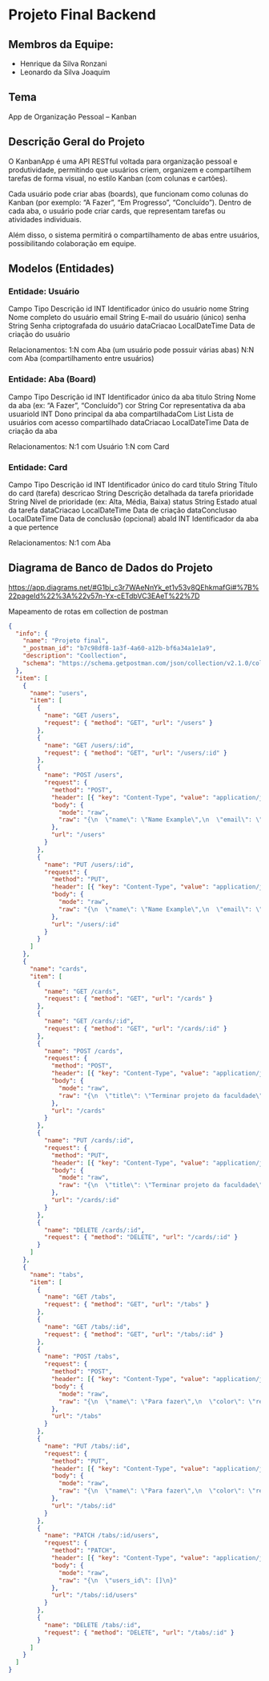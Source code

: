 # Projeto Final Backend

## Membros da Equipe:
- Henrique da Silva Ronzani
- Leonardo da Silva Joaquim

## Tema
App de Organização Pessoal – Kanban

## Descrição Geral do Projeto

O KanbanApp é uma API RESTful voltada para organização pessoal e produtividade, permitindo que usuários criem, organizem e compartilhem tarefas de forma visual, no estilo Kanban (com colunas e cartões).

Cada usuário pode criar abas (boards), que funcionam como colunas do Kanban (por exemplo: “A Fazer”, “Em Progresso”, “Concluído”).
Dentro de cada aba, o usuário pode criar cards, que representam tarefas ou atividades individuais.

Além disso, o sistema permitirá o compartilhamento de abas entre usuários, possibilitando colaboração em equipe.

## Modelos (Entidades)

### Entidade: Usuário
Campo	Tipo	Descrição
id	INT	Identificador único do usuário
nome	String	Nome completo do usuário
email	String	E-mail do usuário (único)
senha	String	Senha criptografada do usuário
dataCriacao	LocalDateTime	Data de criação do usuário

Relacionamentos:
1:N com Aba (um usuário pode possuir várias abas)
N:N com Aba (compartilhamento entre usuários)

### Entidade: Aba (Board)
Campo	Tipo	Descrição
id	INT	Identificador único da aba
titulo	String	Nome da aba (ex: “A Fazer”, “Concluído”)
cor	String	Cor representativa da aba
usuarioId	INT	Dono principal da aba
compartilhadaCom	List<UUID>	Lista de usuários com acesso compartilhado
dataCriacao	LocalDateTime	Data de criação da aba

Relacionamentos:
N:1 com Usuário
1:N com Card

### Entidade: Card
Campo	Tipo	Descrição
id	INT	Identificador único do card
titulo	String	Título do card (tarefa)
descricao	String	Descrição detalhada da tarefa
prioridade	String	Nível de prioridade (ex: Alta, Média, Baixa)
status	String	Estado atual da tarefa
dataCriacao	LocalDateTime	Data de criação
dataConclusao	LocalDateTime	Data de conclusão (opcional)
abaId	INT	Identificador da aba a que pertence

Relacionamentos:
N:1 com Aba

## Diagrama de Banco de Dados do Projeto
https://app.diagrams.net/#G1bj_c3r7WAeNnYk_et1v53v8QEhkmafGi#%7B%22pageId%22%3A%22v57n-Yx-cETdbVC3EAeT%22%7D

Mapeamento de rotas em collection de postman
```json
{
  "info": {
    "name": "Projeto final",
    "_postman_id": "b7c98df8-1a3f-4a60-a12b-bf6a34a1e1a9",
    "description": "Coollection",
    "schema": "https://schema.getpostman.com/json/collection/v2.1.0/collection.json"
  },
  "item": [
    {
      "name": "users",
      "item": [
        {
          "name": "GET /users",
          "request": { "method": "GET", "url": "/users" }
        },
        {
          "name": "GET /users/:id",
          "request": { "method": "GET", "url": "/users/:id" }
        },
        {
          "name": "POST /users",
          "request": {
            "method": "POST",
            "header": [{ "key": "Content-Type", "value": "application/json" }],
            "body": {
              "mode": "raw",
              "raw": "{\n  \"name\": \"Name Example\",\n  \"email\": \"example@email.com\",\n  \"password\": \"teste123\"\n}"
            },
            "url": "/users"
          }
        },
        {
          "name": "PUT /users/:id",
          "request": {
            "method": "PUT",
            "header": [{ "key": "Content-Type", "value": "application/json" }],
            "body": {
              "mode": "raw",
              "raw": "{\n  \"name\": \"Name Example\",\n  \"email\": \"example@email.com\",\n  \"password\": \"teste123\"\n}"
            },
            "url": "/users/:id"
          }
        }
      ]
    },
    {
      "name": "cards",
      "item": [
        {
          "name": "GET /cards",
          "request": { "method": "GET", "url": "/cards" }
        },
        {
          "name": "GET /cards/:id",
          "request": { "method": "GET", "url": "/cards/:id" }
        },
        {
          "name": "POST /cards",
          "request": {
            "method": "POST",
            "header": [{ "key": "Content-Type", "value": "application/json" }],
            "body": {
              "mode": "raw",
              "raw": "{\n  \"title\": \"Terminar projeto da faculdade\",\n  \"content\": \"Preciso adicionar mais algumas informacoes na documentacao e concluir o projeto\",\n  \"status\": \"done\",\n  \"tab_id\": 1\n}"
            },
            "url": "/cards"
          }
        },
        {
          "name": "PUT /cards/:id",
          "request": {
            "method": "PUT",
            "header": [{ "key": "Content-Type", "value": "application/json" }],
            "body": {
              "mode": "raw",
              "raw": "{\n  \"title\": \"Terminar projeto da faculdade\",\n  \"content\": \"Preciso adicionar mais algumas informacoes na documentacao e concluir o projeto\",\n  \"tab_id\": 1\n}"
            },
            "url": "/cards/:id"
          }
        },
        {
          "name": "DELETE /cards/:id",
          "request": { "method": "DELETE", "url": "/cards/:id" }
        }
      ]
    },
    {
      "name": "tabs",
      "item": [
        {
          "name": "GET /tabs",
          "request": { "method": "GET", "url": "/tabs" }
        },
        {
          "name": "GET /tabs/:id",
          "request": { "method": "GET", "url": "/tabs/:id" }
        },
        {
          "name": "POST /tabs",
          "request": {
            "method": "POST",
            "header": [{ "key": "Content-Type", "value": "application/json" }],
            "body": {
              "mode": "raw",
              "raw": "{\n  \"name\": \"Para fazer\",\n  \"color\": \"red\",\n  \"action_on_move\": \"finish\",\n  \"users_id\": []\n}"
            },
            "url": "/tabs"
          }
        },
        {
          "name": "PUT /tabs/:id",
          "request": {
            "method": "PUT",
            "header": [{ "key": "Content-Type", "value": "application/json" }],
            "body": {
              "mode": "raw",
              "raw": "{\n  \"name\": \"Para fazer\",\n  \"color\": \"red\",\n  \"action_on_move\": \"finish\",\n  \"users_id\": []\n}"
            },
            "url": "/tabs/:id"
          }
        },
        {
          "name": "PATCH /tabs/:id/users",
          "request": {
            "method": "PATCH",
            "header": [{ "key": "Content-Type", "value": "application/json" }],
            "body": {
              "mode": "raw",
              "raw": "{\n  \"users_id\": []\n}"
            },
            "url": "/tabs/:id/users"
          }
        },
        {
          "name": "DELETE /tabs/:id",
          "request": { "method": "DELETE", "url": "/tabs/:id" }
        }
      ]
    }
  ]
}
```